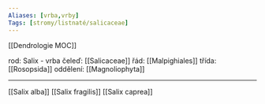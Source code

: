 ```yaml
---
Aliases: [vrba,vrby]
Tags: [stromy/listnaté/salicaceae]
---
```

[[Dendrologie MOC]]

rod: Salix - vrba
čeleď: [[Salicaceae]]
řád: [[Malpighiales]]
třída: [[Rosopsida]]
oddělení: [[Magnoliophyta]]

---
[[Salix alba]]
[[Salix fragilis]]
[[Salix caprea]]
